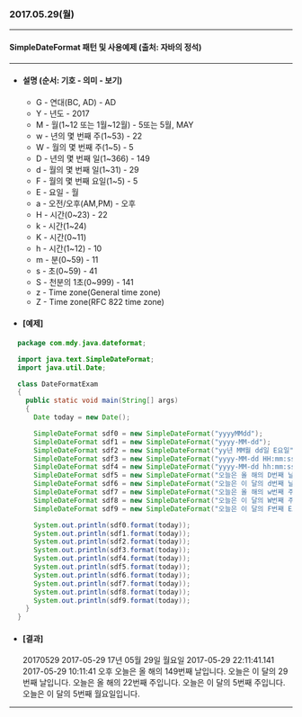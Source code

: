 ### 2017.05.29(월)
---
#### SimpleDateFormat 패턴 및 사용예제  (출처: 자바의 정석)
---

* #### 설명 (순서: 기호 - 의미 - 보기)
  - G - 연대(BC, AD) - AD
  - Y - 년도 - 2017
  - M - 월(1~12 또는 1월~12월) - 5또는 5월, MAY
  - w - 년의 몇 번째 주(1~53) - 22
  - W - 월의 몇 번째 주(1~5) - 5
  - D - 년의 몇 번째 일(1~366) - 149
  - d - 월의 몇 번째 일(1~31) - 29
  - F - 월의 몇 번째 요일(1~5) - 5
  - E - 요일 - 월
  - a - 오전/오후(AM,PM) - 오후
  - H - 시간(0~23) - 22
  - k - 시간(1~24)
  - K - 시간(0~11)
  - h - 시간(1~12) - 10
  - m - 분(0~59) - 11
  - s - 초(0~59) - 41
  - S - 천분의 1초(0~999) - 141
  - z - Time zone(General time zone)
  - Z - Time zone(RFC 822 time zone)

* #### [예제]
```java
  package com.mdy.java.dateformat;

  import java.text.SimpleDateFormat;
  import java.util.Date;

  class DateFormatExam
  {
    public static void main(String[] args)
    {
      Date today = new Date();

      SimpleDateFormat sdf0 = new SimpleDateFormat("yyyyMMdd");
      SimpleDateFormat sdf1 = new SimpleDateFormat("yyyy-MM-dd");
      SimpleDateFormat sdf2 = new SimpleDateFormat("yy년 MM월 dd일 E요일");
      SimpleDateFormat sdf3 = new SimpleDateFormat("yyyy-MM-dd HH:mm:ss.SSS");
      SimpleDateFormat sdf4 = new SimpleDateFormat("yyyy-MM-dd hh:mm:ss a");
      SimpleDateFormat sdf5 = new SimpleDateFormat("오늘은 올 해의 D번째 날입니다.");
      SimpleDateFormat sdf6 = new SimpleDateFormat("오늘은 이 달의 d번째 날입니다.");
      SimpleDateFormat sdf7 = new SimpleDateFormat("오늘은 올 해의 w번째 주입니다.");
      SimpleDateFormat sdf8 = new SimpleDateFormat("오늘은 이 달의 W번째 주입니다.");
      SimpleDateFormat sdf9 = new SimpleDateFormat("오늘은 이 달의 F번째 E요일입니다.");

      System.out.println(sdf0.format(today));
      System.out.println(sdf1.format(today));
      System.out.println(sdf2.format(today));
      System.out.println(sdf3.format(today));
      System.out.println(sdf4.format(today));
      System.out.println(sdf5.format(today));
      System.out.println(sdf6.format(today));
      System.out.println(sdf7.format(today));
      System.out.println(sdf8.format(today));
      System.out.println(sdf9.format(today));
    }
  }
```
* #### [결과]
  20170529
  2017-05-29
  17년 05월 29일 월요일
  2017-05-29 22:11:41.141
  2017-05-29 10:11:41 오후
  오늘은 올 해의 149번째 날입니다.
  오늘은 이 달의 29번째 날입니다.
  오늘은 올 해의 22번째 주입니다.
  오늘은 이 달의 5번째 주입니다.
  오늘은 이 달의 5번째 월요일입니다.
---
